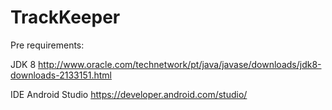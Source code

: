 # TrackKeeper

Pre requirements:

JDK 8
http://www.oracle.com/technetwork/pt/java/javase/downloads/jdk8-downloads-2133151.html

IDE Android Studio
https://developer.android.com/studio/
